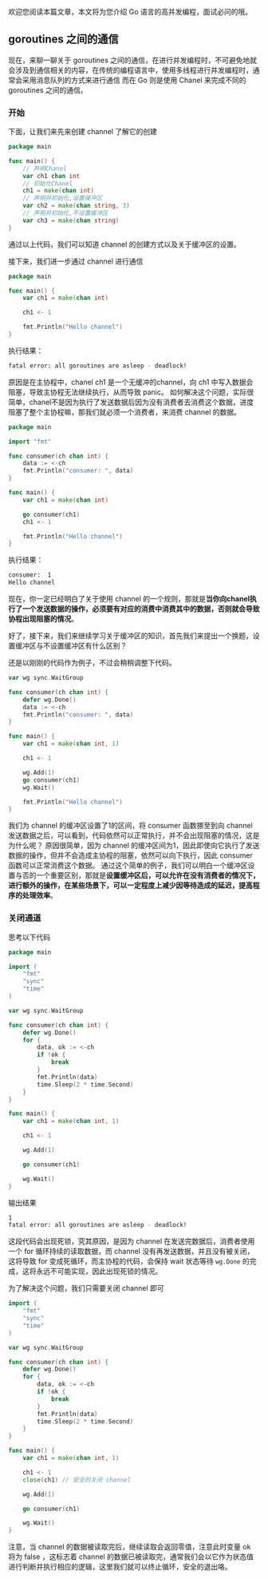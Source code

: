 欢迎您阅读本篇文章，本文将为您介绍 Go 语言的高并发编程，面试必问的哦。

## goroutines 之间的通信

现在，来聊一聊关于 goroutines 之间的通信，在进行并发编程时，不可避免地就会涉及到通信相关的内容，在传统的编程语言中，使用多线程进行并发编程时，通常会采用消息队列的方式来进行通信
而在 Go 则是使用 Chanel 来完成不同的 goroutines 之间的通信。

### 开始

下面，让我们来先来创建 channel 了解它的创建

```go
package main

func main() {
    // 声明Chanel
    var ch1 chan int
    // 初始化Chanel
    ch1 = make(chan int)
    // 声明并初始化,设置缓冲区
    var ch2 = make(chan string, 3)
    // 声明并初始化,不设置缓冲区
    var ch3 = make(chan string)
}
```
通过以上代码，我们可以知道 channel 的创建方式以及关于缓冲区的设置。

接下来，我们进一步通过 channel 进行通信

```go
package main

func main() {
	var ch1 = make(chan int)

	ch1 <- 1

	fmt.Println("Hello channel")
}
```
执行结果：
```sh
fatal error: all goroutines are asleep - deadlock!
```
原因是在主协程中，chanel ch1 是一个无缓冲的channel，向 ch1 中写入数据会阻塞，导致主协程无法继续执行，从而导致 panic。
如何解决这个问题，实际很简单，chanel不是因为执行了发送数据后因为没有消费者去消费这个数据，进度阻塞了整个主协程嘛，那我们就必须一个消费者，来消费 channel 的数据。

```go
package main

import "fmt"

func consumer(ch chan int) {
	data := <-ch
	fmt.Println("consumer: ", data)
}

func main() {
	var ch1 = make(chan int)

	go consumer(ch1)
	ch1 <- 1

	fmt.Println("Hello channel")
}
```
执行结果：
```sh
consumer:  1
Hello channel
```
现在，你一定已经明白了关于使用 channel 的一个规则，那就是**当你向chanel执行了一个发送数据的操作，必须要有对应的消费中消费其中的数据，否则就会导致协程出现阻塞的情况**。

好了，接下来，我们来继续学习关于缓冲区的知识，首先我们来提出一个换题，设置缓冲区与不设置缓冲区有什么区别？

还是以刚刚的代码作为例子，不过会稍稍调整下代码。

```go
var wg sync.WaitGroup

func consumer(ch chan int) {
	defer wg.Done()
	data := <-ch
	fmt.Println("consumer: ", data)
}

func main() {
	var ch1 = make(chan int, 1)

	ch1 <- 1

	wg.Add(1)
	go consumer(ch1)
	wg.Wait()

	fmt.Println("Hello channel")
}
```
我们为 channel 的缓冲区设置了1的区间，将 consumer 函数挪至到向 channel 发送数据之后，可以看到，代码依然可以正常执行，并不会出现阻塞的情况，这是为什么呢？
原因很简单，因为 channel 的缓冲区间为1，因此即使向它执行了发送数据的操作，但并不会造成主协程的阻塞，依然可以向下执行，因此 consumer 函数可以正常消费这个数据。
通过这个简单的例子，我们可以明白一个缓冲区设置与否的一个重要区别，那就是**设置缓冲区后，可以允许在没有消费者的情况下，进行额外的操作，在某些场景下，可以一定程度上减少因等待造成的延迟，提高程序的处理效率**。

### 关闭通道

思考以下代码

```go
package main

import (
	"fmt"
	"sync"
	"time"
)

var wg sync.WaitGroup

func consumer(ch chan int) {
	defer wg.Done()
	for {
		data, ok := <-ch
		if !ok {
			break
		}
		fmt.Println(data)
		time.Sleep(2 * time.Second)
	}
}

func main() {
	var ch1 = make(chan int, 1)

	ch1 <- 1

	wg.Add(1)

	go consumer(ch1)

	wg.Wait()
}
```

输出结果

```sh
1
fatal error: all goroutines are asleep - deadlock!
```
这段代码会出现死锁，究其原因，是因为 channel 在发送完数据后，消费者使用一个 for 循环持续的读取数据，而 channel 没有再发送数据，并且没有被关闭，这将导致 for 变成死循环，而主协程的代码，会保持 wait 状态等待 `wg.Done` 的完成，这将永远不可能实现，因此出现死锁的情况。

为了解决这个问题，我们只需要关闭 channel 即可

```go
import (
	"fmt"
	"sync"
	"time"
)

var wg sync.WaitGroup

func consumer(ch chan int) {
	defer wg.Done()
	for {
		data, ok := <-ch
		if !ok {
			break
		}
		fmt.Println(data)
		time.Sleep(2 * time.Second)
	}
}

func main() {
	var ch1 = make(chan int, 1)

	ch1 <- 1
	close(ch1) // 安全的关闭 channel

	wg.Add(1)

	go consumer(ch1)

	wg.Wait()
}

```

注意，当 channel 的数据被读取完后，继续读取会返回零值，注意此时变量 ok 将为 false ，这标志着 channel 的数据已被读取完，通常我们会以它作为状态值进行判断并执行相应的逻辑，这里我们就可以终止循环，安全的退出咯。